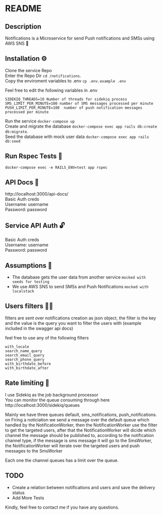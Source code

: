 # README

## Description

Notifications is a Microservice for send Push notifications and SMSs using AWS SNS 🚀

## Installation ⚙️
Clone the service Repo  
Enter the Repo Dir `cd /notifications`.  
Copy the enviroment variables to .env `cp .env.example .env`  

Feel free to edit the following variables in .env
```
SIDEKIQ_THREADS=10 Number of threads for sidekiq process  
SMS_LIMIT_PER_MINUTE=100 number of SMS messages processed per minute   
PUSH_LIMIT_PER_MINUTE=100  number of push notification messages processed per minute  
```

Run the service `docker-compose up`   
Create and migrate the database `docker-compose exec app rails db:create db:migrate`.  
Seed the database with mock user data `docker-compose exec app rails db:seed`

## Run Rspec Tests 🧪
`docker-compose exec -e RAILS_ENV=test app rspec`

## API Docs 📕
http://localhost:3000/api-docs/  
Basic Auth creds  
Username: username  
Password: password

## Service API Auth 🔓
Basic Auth creds  
Username: username  
Password: password

## Assumptions 🤔
* The database gets the user data from another service `mocked with seeds for testing`   
* We use AWS SNS to send SMSs and Push Notifications `mocked with localstack`

## Users filters 🚶‍♂️
filters are sent over notifications creation as json object, the filter is the key and the value is the query you want to filter the users with (example included in the swagger api docs)

feel free to use any of the following filters 
``` 
with_locale  
search_name_query  
search_email_query  
search_phone_query  
with_birthdate_before  
with_birthdate_after  
```

## Rate limiting 🏁
I use Sidekiq as the job background processor  
You can monitor the queue consuming through here  http://localhost:3000/sidekiq/queues   

Mainly we have three queues default, sms_notifications, push_notifications.
on Firing a noticiation we send a message over the default queue which handled by the NotificationWorker, then the NotificationWorker use the filter to get the targeted users, after that the NotificationWorker will dicide which channel the message should be published to, according to the notification channel type, if the message is sms message it will go to the SmsWorker, the NotificationWorker will iterate over the targeted users and push messages to the SmsWorker

Each one the channel queues has a limit over the queue.

## TODO
* Create a relation between notifications and users and save the delivery status
* Add More Tests


Kindly, feel free to contact me if you have any questions.
